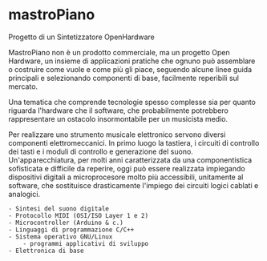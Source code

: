 # mastroPiano
Progetto di un Sintetizzatore OpenHardware

MastroPiano non è un prodotto commerciale, ma un progetto Open Hardware, un 
insieme di applicazioni pratiche che ognuno può assemblare o costruire come 
vuole e come più gli piace, seguendo alcune linee guida principali e 
selezionando componenti di base, facilmente reperibili sul mercato. 

Una tematica che comprende tecnologie spesso complesse sia per quanto riguarda 
l'hardware che il software, che probabilmente potrebbero rappresentare un 
ostacolo insormontabile per un musicista medio. 

Per realizzare uno strumento musicale elettronico servono diversi componenti 
elettromeccanici. In primo luogo la tastiera, i circuiti di controllo dei tasti 
e i moduli di controllo e generazione del suono. Un'apparecchiatura, per molti 
anni caratterizzata da una componentistica sofisticata e difficile da reperire, 
oggi può essere realizzata impiegando dispositivi digitali a microprocesore 
molto più accessibili, unitamente al software, che sostituisce drasticamente 
l'impiego dei circuiti logici cablati e analogici. 

    - Sintesi del suono digitale
    - Protocollo MIDI (OSI/ISO Layer 1 e 2)
    - Microcontroller (Arduino & c.)
    - Linguaggi di programmazione C/C++
    - Sistema operativo GNU/Linux
        - programmi applicativi di sviluppo
    - Elettronica di base


